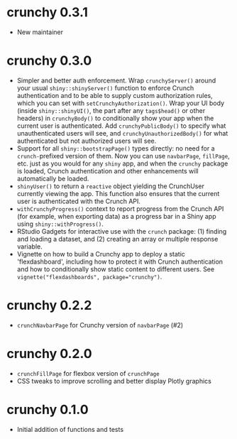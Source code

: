 # crunchy 0.3.1
* New maintainer

# crunchy 0.3.0
* Simpler and better auth enforcement. Wrap `crunchyServer()` around your usual `shiny::shinyServer()` function to enforce Crunch authentication and to be able to supply custom authorization rules, which you can set with `setCrunchyAuthorization()`. Wrap your UI body (inside `shiny::shinyUI()`, the part after any `tags$head()` or other headers) in `crunchyBody()` to conditionally show your app when the current user is authenticated. Add `crunchyPublicBody()` to specify what unauthenticated users will see, and `crunchyUnauthorizedBody()` for what authenticated but not authorized users will see.
* Support for all `shiny::bootstrapPage()` types directly: no need for a `crunch-`prefixed version of them. Now you can use `navbarPage`, `fillPage`, etc. just as you would for any `shiny` app, and when the `crunchy` package is loaded, Crunch authentication and other enhancements will automatically be loaded.
* `shinyUser()` to return a `reactive` object yielding the CrunchUser currently viewing the app. This function also ensures that the current user is authenticated with the Crunch API.
* `withCrunchyProgress()` context to report progress from the Crunch API (for example, when exporting data) as a progress bar in a Shiny app using `shiny::withProgress()`.
* RStudio Gadgets for interactive use with the `crunch` package: (1) finding and loading a dataset, and (2) creating an array or multiple response variable.
* Vignette on how to build a Crunchy app to deploy a static 'flexdashboard', including how to protect it with Crunch authentication and how to conditionally show static content to different users. See `vignette("flexdashboards", package="crunchy")`.

# crunchy 0.2.2

* `crunchNavbarPage` for Crunchy version of `navbarPage` (#2)

# crunchy 0.2.0

* `crunchFillPage` for flexbox version of `crunchPage`
* CSS tweaks to improve scrolling and better display Plotly graphics

# crunchy 0.1.0

* Initial addition of functions and tests
